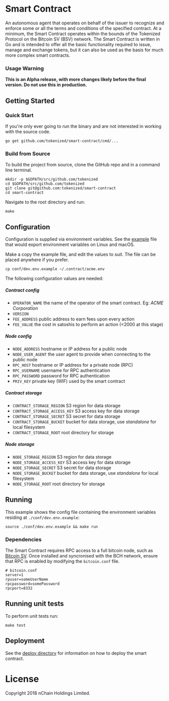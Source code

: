 # Smart Contract

An autonomous agent that operates on behalf of the issuer to recognize and enforce some or all the terms and conditions of the specified contract.  At a minimum, the Smart Contract operates within the bounds of the Tokenized Protocol on the Bitcoin SV (BSV) network. The Smart Contract is written in Go and is intended to offer all the basic functionality required to issue, manage and exchange tokens, but it can also be used as the basis for much more complex smart contracts.

### Usage Warning

**This is an Alpha release, with more changes likely before the final version. Do not use this in production.**

## Getting Started

### Quick Start

If you're only ever going to run the binary and are not interested in
working with the source code.

    go get github.com/tokenized/smart-contract/cmd/...

### Build from Source

To build the project from source, clone the GitHub repo and in a command line terminal.

    mkdir -p $GOPATH/src/github.com/tokenized
    cd $GOPATH/src/github.com/tokenized
    git clone git@github.com:tokenized/smart-contract
    cd smart-contract

Navigate to the root directory and run:

    make

## Configuration

Configuration is supplied via environment variables. See the
[example](conf/dev.env.example) file that would export environment variables
on Linux and macOS.

Make a copy the example file, and edit the values to suit. The file can be placed anywhere if you prefer.

    cp conf/dev.env.example ~/.contract/acme.env

The following configuration values are needed:

##### Contract config

- `OPERATOR_NAME` the name of the operator of the smart contract. Eg: _ACME Corporation_
- `VERSION`
- `FEE_ADDRESS` public address to earn fees upon every action
- `FEE_VALUE` the cost in satoshis to perform an action (<2000 at this stage)

##### Node config

- `NODE_ADDRESS` hostname or IP address for a public node
- `NODE_USER_AGENT` the user agent to provide when connecting to the public node
- `RPC_HOST` hostname or IP address for a private node (RPC)
- `RPC_USERNAME` username for RPC authentication
- `RPC_PASSWORD` password for RPC authentication
- `PRIV_KEY` private key (WIF) used by the smart contract

##### Contract storage

- `CONTRACT_STORAGE_REGION` S3 region for data storage
- `CONTRACT_STORAGE_ACCESS_KEY` S3 access key for data storage
- `CONTRACT_STORAGE_SECRET` S3 secret for data storage
- `CONTRACT_STORAGE_BUCKET` bucket for data storage, use *standalone* for local filesystem
- `CONTRACT_STORAGE_ROOT` root directory for storage

##### Node storage

- `NODE_STORAGE_REGION` S3 region for data storage
- `NODE_STORAGE_ACCESS_KEY` S3 access key for data storage
- `NODE_STORAGE_SECRET` S3 secret for data storage
- `NODE_STORAGE_BUCKET` bucket for data storage, use *standalone* for local filesystem
- `NODE_STORAGE_ROOT` root directory for storage

## Running

This example shows the config file containing the environment variables
residing at `./conf/dev.env.example`:

    source ./conf/dev.env.example && make run

### Dependencies

The Smart Contract requires RPC access to a full bitcoin node, such as [Bitcoin SV](https://github.com/bitcoin-sv/bitcoin-sv). Once installed and syncronised with the BCH network, ensure that RPC is enabled by modifying the `bitcoin.conf` file.

    # bitcoin.conf
    server=1
    rpuser=someUserName
    rpcpassword=somePassword
    rpcport=8332

## Running unit tests

To perform unit tests run:

    make test

## Deployment

See the [deploy directory](deploy/) for information on how to deploy the smart contract.

# License

Copyright 2018 nChain Holdings Limited.
